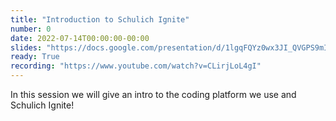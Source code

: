 ```yaml
---
title: "Introduction to Schulich Ignite"
number: 0
date: 2022-07-14T00:00:00-00:00
slides: "https://docs.google.com/presentation/d/1lgqFQYz0wx3JI_QVGPS9mI-AcRgdrPkL/edit?usp=sharing&ouid=110952545234622930027&rtpof=true&sd=true"
ready: True
recording: "https://www.youtube.com/watch?v=CLirjLoL4gI"
---
```


In this session we will give an intro to the coding platform we use and Schulich Ignite!